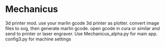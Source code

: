 # Mechanicus
3d printer mod. use your marlin gcode 3d printer as plotter. convert image files to svg, then  generate marlin gcode. open gcode in cura or similar and send to printer or laser engraver. Use Mechanicus_alpha.py for main app. config3.py for machine settings
